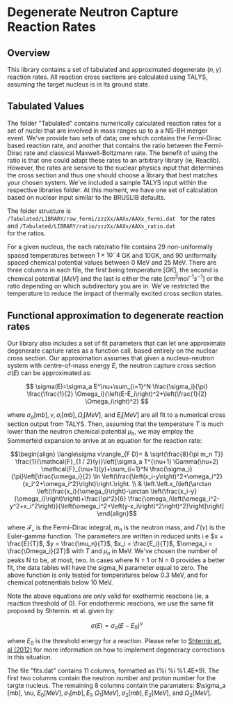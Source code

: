 # Degenerate Neutron Capture Reaction Rates

## Overview
This library contains a set of tabulated and approximated degenerate $(n,\gamma)$ reaction rates. All reaction cross sections are calculated using TALYS, assuming the target nucleus is in its ground state.

## Tabulated Values

The folder "Tabulated" contains numerically calculated reaction rates for a set of nuclei that are involved in mass ranges up to a a NS-BH merger event. We've provide two sets of data; one which contains the Fermi-Dirac based reaction rate, 
and another that contains the ratio between the Fermi-Dirac rate and classical Maxwell-Boltzmann rate. The benefit of using the ratio is that one could adapt these rates to an arbitrary library (ie, Reaclib). 
However, the rates are sensive to the  nuclear physics input that determines the cross section and thus one should choose a library that best matches your chosen system. We've included a sample TALYS input within the respective libraries folder.
At this moment, we have one set of calculation based on nuclear input similar to the BRUSLIB defaults. 

The folder structure is <code>/Tabulated/LIBRARY/raw_fermi/zzzXx/AAXx/AAXx_fermi.dat </code> for the rates
and
<code>/Tabulated/LIBRARY/ratio/zzzXx/AAXx/AAXx_ratio.dat </code> for the ratios.

For a given nucleus, the each rate/ratio file contains 29 non-uniformally spaced temperatures between $1\times10^-4$ GK and $10$GK, and 90 uniformally spaced chemical potential values between 0 MeV and 25 MeV. There are three columns in each file, the first being temperature $[GK]$, the second is chemical potential $[MeV]$ and the last is either the rate $[cm^3 mol^{-1} s^{-1}]$ or the ratio depending on which subdirectory you are in. We've restricted the temperature to reduce the impact of thermally excited cross section states.

## Functional approximation to degenerate reaction rates
    
Our library also includes a set of fit parameters that can let one approximate degenerate capture rates as a function call, based entirely on the nuclear cross section.
Our approximation assumes that given a nucleus-neutron system with centre-of-mass energy $E$, the neutron capture cross section $\sigma(E)$ can be approximated as:
    
$$
    \sigma(E)=\sigma_a E^\nu+\sum_{i=1}^N \frac{\sigma_i}{\pi} \frac{\frac{1}{2} \Omega_i}{\left(E-E_i\right)^2+\left(\frac{1}{2} \Omega_i\right)^2}
$$
    
where $\sigma_a [mb], \nu, \sigma_i [mb], \Omega_i [MeV]$, and $E_i [MeV]$ are all fit to a numerical cross section output from TALYS. 
Then, assuming that the temperature $T$ is much lower than the neutron chemical potential $\mu_n$, we may employ the Sommerfeld expansion to arrive at an equation for the reaction rate:

````math
\begin{align}
\langle\sigma v\rangle_{F D}= & \sqrt{\frac{8}{\pi m_n T}} \frac{1}{\mathcal{F}_{1 / 2}(y)}\left[\sigma_a T^{\nu+1} \Gamma(\nu+2) \mathcal{F}_{\nu+1}(y)+\sum_{i=1}^N \frac{\sigma_i}{\pi}\left[\frac{\omega_i}{2} \ln \left(\frac{\left(x_i-y\right)^2+\omega_i^2}{x_i^2+\omega_i^2}\right)\right.\right. \\
& \left.\left.x_i\left(\arctan \left(\frac{x_i}{\omega_i}\right)-\arctan \left(\frac{x_i-y}{\omega_i}\right)\right)+\frac{\pi^2}{6} \frac{\omega_i\left(\omega_i^2-y^2+x_i^2\right)}{\left(\omega_i^2+\left(y-x_i\right)^2\right)^2}\right]\right]
\end{align}
````


where $\mathcal{F_v}$ is the Fermi-Dirac integral, $m_n$ is the neutron mass, and $\Gamma(\nu)$ is the Euler-gamma function. The parameters are written in reduced units i.e  $x = \frac{E}{T}$,  $y = \frac{\mu_n}{T}$,  $x_i = \frac{E_i}{T}$, $\omega_i = \frac{\Omega_i}{2T}$ with $T$ and $\mu_n$ in MeV. We've chosen the number of peaks N to be, at most, two. In cases where N = 1 or N = 0 provides a better fit, the data tables will have the sigma_N parameter equal to zero. The above function is only tested for temperatures below 0.3 MeV, and for chemical potenentials below 10 MeV.


Note the above equations are only valid for exothermic reactions (ie, a reaction threshold of 0). For endothermic reactions, we use the same fit proposed by Shternin. et al. given by: 

$$
    \sigma(E)=\sigma_a(E-E_0)^\nu
$$

where $E_0$ is the threshold energy for a reaction. Please refer to [Shternin et. al (2012)](https://arxiv.org/pdf/1207.6064.pdf)  for more information on how to implement degeneracy corrections in this situation.

The file "fits.dat" contains 11 columns, formatted as (%i %i %1.4E*9). The first two columns contain the neutron number and proton number for the targte nucleus. The remaining 8 columns contain the paramaters: 
$\sigma_a [mb], \nu, $E_0 [MeV], \sigma_1 [mb], E_1, \Omega_1 [MeV], \sigma_2 [mb], E_2 [MeV]$, and $\Omega_2 [MeV]$.


